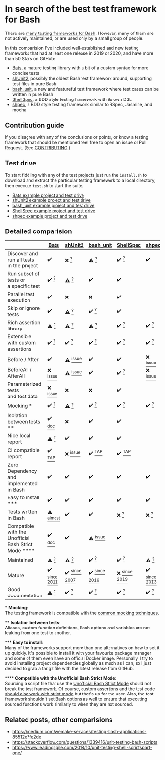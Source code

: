 # In search of the best test framework for Bash

There are [many testing frameworks for Bash](https://stackoverflow.com/questions/1339416/unit-testing-bash-scripts).
However, many of them are not actively maintained, or are used only by a small group of people.

In this comparision I've included well-established and new testing frameworks that had at least one release in
2019 or 2020, and have more than 50 Stars on GitHub:

- [Bats](https://github.com/bats-core/bats-core), a mature testing library with a bit of a custom syntax for more concise tests
- [shUnit2](https://github.com/kward/shunit2), possibly the oldest Bash test framework around, supporting test files in pure Bash
- [bash_unit](https://github.com/pgrange/bash_unit), a new and featureful test framework where test cases can be written in pure Bash
- [ShellSpec](https://github.com/shellspec/shellspec), a BDD style testing framework with its own DSL
- [shpec](https://github.com/rylnd/shpec), a BDD style testing framework similar to RSpec, Jasmine, and mocha


## Contribution guide

If you disagree with any of the conclusions or points, or know a testing framework that should be mentioned feel free to
open an issue or Pull Request. (See [CONTRIBUTING](https://github.com/dodie/testing-in-bash/blob/master/CONTRIBUTING).)


## Test drive

To start fiddling with any of the test projects just run the `install.sh` to download and extract the particular
testing framework to a local directory, then execute `test.sh` to start the suite.

- [Bats example project and test drive](example-bats)  
- [shUnit2 example project and test drive](example-shunit2)
- [bash_unit example project and test drive](example-bash_unit)
- [ShellSpec example project and test drive](example-shellspec)
- [shpec example project and test drive](example-shpec)


## Detailed comparision

|                                                               | [Bats](https://github.com/bats-core/bats-core)                                           | [shUnit2](https://github.com/kward/shunit2)                                                                                   | [bash_unit](https://github.com/pgrange/bash_unit)                         | [ShellSpec](https://github.com/shellspec/shellspec)                        | [shpec](https://github.com/rylnd/shpec)                             |
|---------------------------------------------------------------|------------------------------------------------------------------------------------------|-------------------------------------------------------------------------------------------------------------------------------|---------------------------------------------------------------------------|----------------------------------------------------------------------------|---------------------------------------------------------------------|
| Discover and run all tests<br/>in the project                 | ✔️                                                                                       | ❌ [<sup>?</sup>](example-shunit2#test-discovery)                                                                              | ⚠ [<sup>?</sup>](example-bash_unit#test-discovery)                        | ✔️ [<sup>?</sup>](example-shellspec#test-discovery)                        | ✔️                                                                  |
| Run subset of tests or<br/>a specific test                    | ✔️ [<sup>?</sup>](example-bats#test-discovery)                                           | ⚠ [<sup>?</sup>](example-shunit2#test-discovery)                                                                              | ✔️                                                                        | ✔️                                                                         |                                                                     |
| Parallel test execution                                       | ✔️                                                                                       | ❌                                                                                                                             | ❌                                                                         | ✔️                                                                         |                                                                     |
| Skip or ignore tests                                          | ✔️                                                                                       | ⚠ [<sup>?</sup>](example-shunit2#skip-tests)                                                                                  | ✔️ [<sup>?</sup>](example-bash_unit#skip-tests)                           | ✔️                                                                         |                                                                     |
| Rich assertion library                                        | ⚠ [<sup>?</sup>](example-bats#assertions)                                                | ⚠ [<sup>?</sup>](example-shunit2#assertions)                                                                                  | ⚠ [<sup>?</sup>](example-bash_unit#assertions)                            | ✔️ [<sup>?</sup>](example-shellspec#assertions)                            | ✔️ [<sup>?</sup>](example-shpec#assertions)                         |
| Extensible with custom assertions                             | ✔️ [<sup>?</sup>](example-bats#custom-assertions)                                        | ✔️ [<sup>?</sup>](example-shunit2#custom-assertions)                                                                          | ✔️ [<sup>?</sup>](example-bash_unit#custom-assertions)                    | ✔️ [<sup>?</sup>](example-shellspec#custom-assertions)                     | ✔️ [<sup>?</sup>](example-shpec#custom-assertions)                  |
| Before / After                                                | ✔️                                                                                       | ⚠ [<sup>issue</sup>](https://github.com/kward/shunit2/issues/112)                                                             | ✔️                                                                        | ✔️                                                                         |  ❌ [<sup>issue</sup>](https://github.com/rylnd/shpec/issues/52)    |
| BeforeAll / AfterAll                                          | ❌ [<sup>issue</sup>](example-bats#test-discovery)                                        | ⚠ [<sup>issue</sup>](https://github.com/kward/shunit2/issues/112)                                                             | ✔️                                                                        | ✔️ [<sup>?</sup>](example-shellspec#test-format)                           | ❌ [<sup>issue</sup>](https://github.com/rylnd/shpec/issues/52)     |
| Parameterized tests<br/>and test data                         | ❌ [<sup>issue</sup>](https://github.com/sstephenson/bats/issues/136)                     | ❌                                                                                                                             | ❌                                                                         | ✔️                                                                         |                                                                     |
| Mocking \*                                                    | ✔️ [<sup>?</sup>](example-bats#mocking)                                                  | ⚠ [<sup>?</sup>](example-shunit2#mocking)                                                                                     | ✔️ [<sup>?</sup>](example-bash_unit#mocking)                              | ✔️ [<sup>?</sup>](example-shellspec#mocking)                               | ✔️ [<sup>?</sup>](example-shpec#mocking)                            |
| Isolation between tests \*\*                                  | ✔️ [<sup>doc</sup>](https://github.com/bats-core/bats-core/wiki/Bats-Evaluation-Process) | ❌                                                                                                                             | ✔️                                                                        | ✔️                                                                         |                                                                     |
| Nice local report                                             | ⚠ [<sup>?</sup>](example-bats#report)                                                    | ✔️                                                                                                                            | ✔️                                                                        | ✔️                                                                         |                                                                     |
| CI compatible report                                          | ✔️ [<sup>TAP</sup>](http://testanything.org/)                                            | ❌ [<sup>issue</sup>](https://github.com/kward/shunit2/issues/31)                                                              | ✔️ [<sup>TAP</sup>](http://testanything.org/)                             | ✔️ [<sup>TAP</sup>](http://testanything.org/)                              |                                                                     |
| Zero Dependency and<br/>implemented in Bash                   | ✔️                                                                                       | ✔️                                                                                                                            | ✔️                                                                        | ✔️                                                                         | ✔️                                                                  |
| Easy to install \*\*\*                                        | ✔️                                                                                       | ✔️                                                                                                                            | ✔️                                                                        | ✔️                                                                         | ✔️                                                                  |
| Tests written in Bash                                         | ⚠ [<sup>almost</sup>](example-bats#test-format)                                          | ✔️                                                                                                                            | ✔️                                                                        | ❌ [<sup>?</sup>](example-shellspec#test-format)                            | ❌ [<sup>?</sup>](example-shpec#test-format)                         |
| Compatible with the <br/>Unofficial Bash Strict Mode \*\*\*\* | ✔️ [<sup>doc</sup>](https://github.com/bats-core/bats-core/pull/26)                      | ✔️                                                                                                                            | ⚠ [<sup>issue</sup>](https://github.com/pgrange/bash_unit/issues/61)      | ✔️                                                                         |                                                                     |
| Maintained                                                    | ⚠ [<sup>?</sup>](example-bats#activity)                                                  | ⚠ [<sup>?</sup>](example-shunit2#activity)                                                                                    | ✔️ [<sup>?</sup>](example-bash_unit#activity)                             | ✔️ [<sup>?</sup>](example-shellspec#activity)                              | ⚠ [<sup>?</sup>](example-shpec#activity)                            |
| Mature                                                        | ✔️ [<sup>since 2011</sup>](https://github.com/bats-core/bats-core/releases)              | ✔️ [<sup>since 2007</sup>](https://github.com/kward/shunit2/commits/master?after=0f0a77b6b257f24d2b3ef1b28096fdd154a19f22+10) | ✔️ [<sup>since 2016</sup>](https://github.com/pgrange/bash_unit/releases) | ❌ [<sup>since 2019</sup>](https://github.com/shellspec/shellspec/releases) | ✔️ [<sup>since 2013</sup>](https://github.com/rylnd/shpec/releases) |
| Good documentation                                            | ⚠ [<sup>?</sup>](example-bats#documentation)                                             | ✔️ [<sup>?</sup>](example-shunit2#documentation)                                                                              | ✔️ [<sup>?</sup>](example-bash_unit#documentation)                        | ✔️ [<sup>?</sup>](example-shellspec#documentation)                         | ✔️ [<sup>?</sup>](example-shpec#documentation)                      |

\* **Mocking**:<br/>
The testing framework is compatible with the [common mocking techniques](https://github.com/dodie/testing-in-bash/tree/master/mocking).

\*\* **Isolation between tests**:<br/>
Aliases, custom function definitions, Bash options and variables are not leaking from one test
to another.

\*\*\* **Easy to install**:<br/>
Many of the frameworks support more than one alternatives on how to set it up quickly. It's possible
to install it with your favourite package manager and some of them even have an official Docker image.
Personally, I try to avoid installing project dependencies globally as much as I can,
so I just decided to grab a tar.gz file with the latest release from GitHub.

\*\*\*\* **Compatible with the Unofficial Bash Strict Mode**:<br/>
Sourcing a script file that use the [Unofficial Bash Strict Mode](http://redsymbol.net/articles/unofficial-bash-strict-mode/) should
not break the test framework. Of course, custom assertions and the test code
[should also work with strict mode](https://github.com/dodie/testing-in-bash/tree/master/strictmode) but that's up for the user.
Also, the test framework shouldn't set Bash options as well to ensure that executing sourced functions work similarly to when they are not sourced.


## Related posts, other comparisions

- https://medium.com/wemake-services/testing-bash-applications-85512e7fe2de
- https://stackoverflow.com/questions/1339416/unit-testing-bash-scripts
- https://www.leadingagile.com/2018/10/unit-testing-shell-scriptspart-one/
